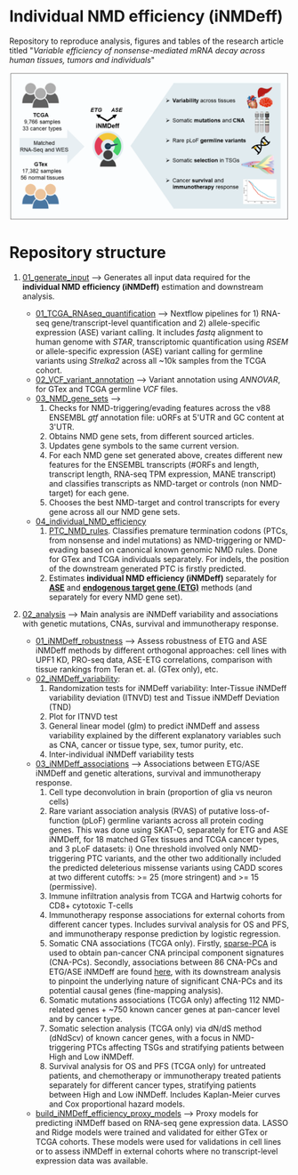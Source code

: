 # Individual NMD efficiency (iNMDeff)

Repository to reproduce analysis, figures and tables of the research article titled "_Variable efficiency of nonsense-mediated mRNA decay across human tissues, tumors and individuals_"

<p align="center">
  <img
    src="./Fig1.png"       
    alt="Variability and determinants of NMD efficiency across human tissues, tumors, and individuals"
    width="630">
</p>

# Repository structure

1. [01_generate_input](https://github.com/gpalou4/iNMDeff/tree/main/01_generate_input) --> Generates all input data required for the **individual NMD efficiency (iNMDeff)** estimation and downstream analysis.

    - [01_TCGA_RNAseq_quantification](https://github.com/gpalou4/iNMDeff/tree/main/01_generate_input/01_TCGA_RNAseq_quantification) --> Nextflow pipelines for 1) RNA-seq gene/transcript-level quantification and 2) allele-specific expression (ASE) variant calling. It includes _fastq_ alignment to human genome with _STAR_, transcriptomic quantification using _RSEM_ or allele-specific expression (ASE) variant calling for germline variants using _Strelka2_ across all ~10k samples from the TCGA cohort.
    - [02_VCF_variant_annotation](https://github.com/gpalou4/iNMDeff/tree/main/01_generate_input/02_VCF_variant_annotation) --> Variant annotation using _ANNOVAR_, for GTex and TCGA germline _VCF_ files.
    - [03_NMD_gene_sets](https://github.com/gpalou4/iNMDeff/tree/main/01_generate_input/03_NMD_gene_sets) -->
        1) Checks for NMD-triggering/evading features across the v88 ENSEMBL _gtf_ annotation file: uORFs at 5'UTR and GC content at 3'UTR.
        2) Obtains NMD gene sets, from different sourced articles.
        3) Updates gene symbols to the same current version.
        4) For each NMD gene set generated above, creates different new features for the ENSEMBL transcripts (#ORFs and length, transcript length, RNA-seq TPM expression, MANE transcript) and classifies transcripts as NMD-target or controls (non NMD-target) for each gene.
        5) Chooses the best NMD-target and control transcripts for every gene across all our NMD gene sets.
    - [04_individual_NMD_efficiency](https://github.com/gpalou4/iNMDeff/tree/main/01_generate_input/04_individual_NMD_efficiency)
        1) [PTC_NMD_rules](https://github.com/gpalou4/iNMDeff/tree/main/01_generate_input/04_individual_NMD_efficiency/PTC_NMD_rules). Classifies premature termination codons (PTCs, from nonsense and indel mutations) as NMD-triggering or NMD-evading based on canonical known genomic NMD rules. Done for GTex and TCGA individuals separately. For indels, the position of the downstream generated PTC is firstly predicted.
        2) Estimates **individual NMD efficiency (iNMDeff)** separately for [**ASE**](https://github.com/gpalou4/iNMDeff/tree/main/01_generate_input/04_individual_NMD_efficiency/ASE) and [**endogenous target gene (ETG)**](https://github.com/gpalou4/iNMDeff/tree/main/01_generate_input/04_individual_NMD_efficiency/endogenous_target_gene) methods (and separately for every NMD gene set).
           
2. [02_analysis](https://github.com/gpalou4/iNMDeff/tree/main/02_analysis) --> Main analysis are iNMDeff variability and associations with genetic mutations, CNAs, survival and immunotherapy response.
    - [01_iNMDeff_robustness](https://github.com/gpalou4/iNMDeff/tree/main/02_analysis/01_iNMDeff_robustness) --> Assess robustness of ETG and ASE iNMDeff methods by different orthogonal approaches: cell lines with UPF1 KD, PRO-seq data, ASE-ETG correlations, comparison with tissue rankings from Teran et. al. (GTex only), etc.
    - [02_iNMDeff_variability](https://github.com/gpalou4/iNMDeff/tree/main/02_analysis/02_iNMDeff_variability):
       1) Randomization tests for iNMDeff variability: Inter-Tissue iNMDeff variability deviation (ITNVD) test and Tissue iNMDeff Deviation (TND)
       2) Plot for ITNVD test
       3) General linear model (glm) to predict iNMDeff and assess variability explained by the different explanatory variables such as CNA, cancer or tissue type, sex, tumor purity, etc.
       4) Inter-individual iNMDeff variability tests
    - [03_iNMDeff_associations](https://github.com/gpalou4/iNMDeff/tree/main/02_analysis/03_iNMDeff_associations) --> Associations between ETG/ASE iNMDeff and genetic alterations, survival and immunotherapy response.
       1) Cell type deconvolution in brain (proportion of glia vs neuron cells)
       2) Rare variant association analysis (RVAS) of putative loss-of-function (pLoF) germline variants across all protein coding genes. This was done using SKAT-O, separately for ETG and ASE iNMDeff, for 18 matched GTex tissues and TCGA cancer types, and 3 pLoF datasets: i) One threshold involved only NMD-triggering PTC variants, and the other two additionally included the predicted deleterious missense variants using CADD scores at two different cutoffs: >= 25 (more stringent) and >= 15 (permissive).
       3) Immune infiltration analysis from TCGA and Hartwig cohorts for CD8+ cytotoxic T-cells
       4) Immunotherapy response associations for external cohorts from different cancer types. Includes survival analysis for OS and PFS, and immunotherapy response prediction by logistic regression.
       5) Somatic CNA associations (TCGA only). Firstly, [sparse-PCA](https://github.com/gpalou4/iNMDeff/tree/main/02_analysis/03_iNMDeff_associations/somatic_CNAs/01_sparse_PCA_CNA) is used to obtain pan-cancer CNA principal component signatures (CNA-PCs). Secondly, associations between 86 CNA-PCs and ETG/ASE iNMDeff are found [here](https://github.com/gpalou4/iNMDeff/tree/main/02_analysis/03_iNMDeff_associations/somatic_CNAs/02_CNA_PCs_associations), with its downstream analysis to pinpoint the underlying nature of significant CNA-PCs and its potential causal genes (fine-mapping analysis).
       6) Somatic mutations associations (TCGA only) affecting 112 NMD-related genes + ~750 known cancer genes at pan-cancer level and by cancer type.
       7) Somatic selection analysis (TCGA only) via dN/dS method (dNdScv) of known cancer genes, with a focus in NMD-triggering PTCs affecting TSGs and stratifying patients between High and Low iNMDeff.
       8) Survival analysis for OS and PFS (TCGA only) for untreated patients, and chemotherapy or immunotherapy treated patients separately for different cancer types, stratifying patients between High and Low iNMDeff. Includes Kaplan-Meier curves and Cox proportional hazard models.
    - [build_iNMDeff_efficiency_proxy_models](https://github.com/gpalou4/iNMDeff/tree/main/02_analysis/build_iNMDeff_efficiency_proxy_models) --> Proxy models for predicting iNMDeff based on RNA-seq gene expression data. LASSO and Ridge models were trained and validated for either GTex or TCGA cohorts. These models were used for validations in cell lines or to assess iNMDeff in external cohorts where no transcript-level expression data was available.


